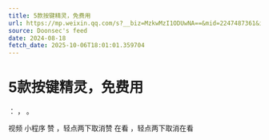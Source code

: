 ```yaml
---
title: 5款按键精灵，免费用
url: https://mp.weixin.qq.com/s?__biz=MzkwMzI1ODUwNA==&mid=2247487361&idx=1&sn=29e79e312cde057423963641ecd12b1f
source: Doonsec's feed
date: 2024-08-18
fetch_date: 2025-10-06T18:01:01.359704
---
```


# 5款按键精灵，免费用

：
，
。

视频
小程序
赞
，轻点两下取消赞
在看
，轻点两下取消在看